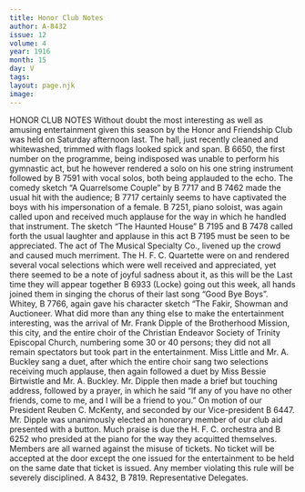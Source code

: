 ```yaml
---
title: Honor Club Notes
author: A-8432 
issue: 12
volume: 4
year: 1916
month: 15
day: V
tags:
layout: page.njk
image:
---
```

HONOR CLUB NOTES       Without doubt the most interesting as well as amusing entertainment given this season by the Honor and Friendship Club was held on Saturday afternoon last. The hall, just recently cleaned and whitewashed, trimmed with flags looked spick and span. B 6650, the first number on the programme, being indisposed was unable to perform his gymnastic act, but he however rendered a solo on his one string instrument followed by B 7591 with vocal solos, both being applauded to the echo. The comedy sketch “A Quarrelsome Couple” by B 7717 and B 7462 made the usual hit with the audience; B 7717 certainly seems to have captivated the boys with his impersonation of a female. B 7251, piano soloist, was again called upon and received much applause for the way in which he handled that instrument. The sketch “The Haunted House” B 7195 and B 7478 called forth the usual laughter and applause in this act B 7195 must be seen to be appreciated. The act of The Musical Specialty Co., livened up the crowd and caused much merriment. The H. F. C. Quartette were on and rendered several vocal selections which were well received and appreciated, yet there seemed to be a note of joyful sadness about it, as this will be the Last time they will appear together B 6933 (Locke) going out this week, all hands joined them in singing the chorus of their last song “Good Bye Boys”. Whitey, B 7766, again gave his character sketch “The Fakir, Showman and Auctioneer. What did more than any thing else to make the entertainment interesting, was the arrival of Mr. Frank Dipple of the Brotherhood Mission, this city, and the entire choir of the Christian Endeavor Society of Trinity Episcopal Church, numbering some 30 or 40 persons; they did not all remain spectators but took part in the entertainment. Miss Little and Mr. A. Buckley sang a duet, after which the entire choir sang two selections receiving much applause, then again followed a duet by Miss Bessie Birtwistle and Mr. A. Buckley. Mr. Dipple then made a brief but touching address, followed by a prayer, in which he said “If any of you have no other friends, come to me, and I will be a friend to you.” On motion of our President Reuben C. McKenty, and seconded by our Vice-president B 6447. Mr. Dipple was unanimously elected an honorary member of our club aid presented with a button. Much praise is due the H. F. C. orchestra and B 6252 who presided at the piano for the way they acquitted themselves.       Members are all warned against the misuse of tickets. No ticket will be accepted at the door except the one issued for the entertainment to be held on the same date that ticket is issued. Any member violating this rule will be severely disciplined.    A 8432, B 7819.    Representative Delegates.




